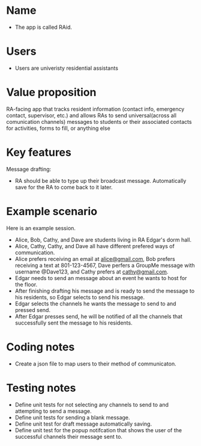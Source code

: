# Name

- The app is called RAid.

# Users

- Users are univeristy residential assistants 

# Value proposition

RA-facing app that  tracks resident information (contact info, emergency contact, supervisor, etc.) and allows RAs to send universal(across all comunication channels) messages to students or their associated contacts for activities, forms to fill, or anything else 

# Key features
Message drafting: 
- RA should be able to type up their broadcast message. Automatically save for the RA to come back to it later. 

# Example scenario

Here is an example session.

- Alice, Bob, Cathy, and Dave are students living in RA Edgar's dorm hall. 
- Alice, Cathy, Cathy, and Dave all have different prefered ways of communication.
- Alice prefers receiving an email at alice@gmail.com, Bob prefers receiving a text at 801-123-4567, Dave perfers a GroupMe message with username @Dave123, and Cathy prefers at cathy@gmail.com. 
- Edgar needs to send an message about an event he wants to host for the floor. 
- After finishing drafting his message and is ready to send the message to his residents, so Edgar selects to send his message. 
- Edgar selects the channels he wants the message to send to and pressed send. 
- After Edgar presses send, he will be notified of all the channels that successfully sent the message to his residents.

# Coding notes

- Create a json file to map users to their method of communicaton. 

# Testing notes
- Define unit tests for not selecting any channels to send to and attempting to send a message.
- Define unit tests for sending a blank message.
- Define unit test for draft message automatically saving. 
- Define unit test for the popup notifcation that shows the user of the successful channels their message sent to. 
